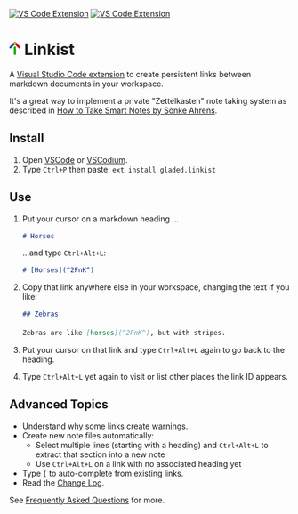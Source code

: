 [![VS Code Extension](https://img.shields.io/badge/VSCode-Extension-green)](https://marketplace.visualstudio.com/items?itemName=gladed.linkist) [![VS Code Extension](https://img.shields.io/badge/OpenVSX-Extension-green)](https://open-vsx.org/extension/gladed/linkist)


# ![Icon](img/icon_20_24.png) Linkist

A [Visual Studio Code extension](https://marketplace.visualstudio.com/items?itemName=gladed.linkist) to create persistent links between markdown documents in your workspace.

It's a great way to implement a private "Zettelkasten" note taking system as described in [How to Take Smart Notes by Sönke Ahrens](https://amzn.to/2vi6Sm9).

## Install

1. Open [VSCode](https://code.visualstudio.com/) or [VSCodium](https://github.com/VSCodium/vscodium).
2. Type `Ctrl+P` then paste: `ext install gladed.linkist`

## Use

1. Put your cursor on a markdown heading ...

    ```md
    # Horses
    ```

    ...and type `Ctrl+Alt+L`:

    ```md
    # [Horses](^2FnK^)
    ```

2. Copy that link anywhere else in your workspace, changing the text if you like:

    ```md
    ## Zebras

    Zebras are like [horses](^2FnK^), but with stripes.
    ```

3. Put your cursor on that link and type `Ctrl+Alt+L` again to go back to the heading.

4. Type `Ctrl+Alt+L` yet again to visit or list other places the link ID appears.

## Advanced Topics

* Understand why some links create [warnings](https://github.com/gladed/linkist/wiki/Warnings).
* Create new note files automatically:
  * Select multiple lines (starting with a heading) and `Ctrl+Alt+L` to extract that section into a new note
  * Use `Ctrl+Alt+L` on a link with no associated heading yet
* Type `[` to auto-complete from existing links.
* Read the [Change Log](CHANGELOG.md).

See [Frequently Asked Questions](https://github.com/gladed/linkist/wiki/FAQ) for more.
